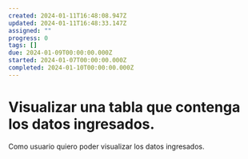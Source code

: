 ```yaml
---
created: 2024-01-11T16:48:08.947Z
updated: 2024-01-11T16:48:33.147Z
assigned: ""
progress: 0
tags: []
due: 2024-01-09T00:00:00.000Z
started: 2024-01-07T00:00:00.000Z
completed: 2024-01-10T00:00:00.000Z
---
```


# Visualizar una tabla que contenga los datos ingresados.

Como usuario quiero poder visualizar los datos ingresados.
